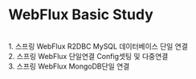 # WebFlux Basic Study
<br/>
1. 스프링 WebFlux R2DBC MySQL 데이터베이스 단일 연결<br/>
2. 스프링 WebFlux 단일연결 Config셋팅 및 다중연결<br/>
3. 스프링 WebFlux MongoDB단일 연결
